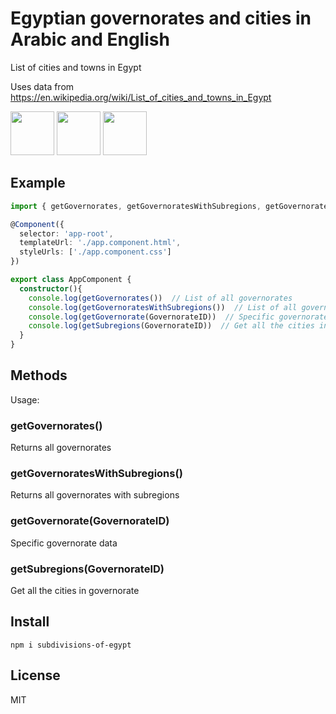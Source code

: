 # Egyptian governorates and cities in Arabic and English


List of cities and towns in Egypt

Uses data from https://en.wikipedia.org/wiki/List_of_cities_and_towns_in_Egypt

<img src="https://cdn.worldvectorlogo.com/logos/typescript.svg" width="70"> <img src="https://upload.wikimedia.org/wikipedia/commons/thumb/9/99/Unofficial_JavaScript_logo_2.svg/280px-Unofficial_JavaScript_logo_2.svg.png" width="70"> <img src="https://www.benmvp.com/static/bf5110fcdc155bf03a62c7863573ec65/9f2d5/ecmascript-logo.png" width="70">

## Example

``` ts
import { getGovernorates, getGovernoratesWithSubregions, getGovernorate, getSubregions} from 'subdivisions-of-egypt';

@Component({
  selector: 'app-root',
  templateUrl: './app.component.html',
  styleUrls: ['./app.component.css']
})

export class AppComponent {
  constructor(){
    console.log(getGovernorates())  // List of all governorates
    console.log(getGovernoratesWithSubregions())  // List of all governorates with subregions
    console.log(getGovernorate(GovernorateID))  // Specific governorate data
    console.log(getSubregions(GovernorateID))  // Get all the cities in governorate
  }
}
```


## Methods

Usage:


### getGovernorates()

 Returns all governorates

### getGovernoratesWithSubregions()

Returns all governorates with subregions

### getGovernorate(GovernorateID)

Specific governorate data

### getSubregions(GovernorateID)

Get all the cities in governorate

## Install

``` cli
npm i subdivisions-of-egypt
```

## License

MIT
